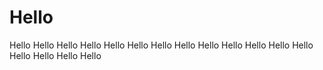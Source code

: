 # Hello
Hello
Hello
Hello Hello Hello Hello Hello Hello Hello Hello Hello Hello Hello Hello Hello Hello Hello 
